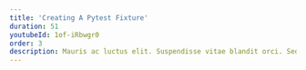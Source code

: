 ```yaml
---
title: 'Creating A Pytest Fixture'
duration: 51
youtubeId: 1of-iRbwgr0
order: 3
description: Mauris ac luctus elit. Suspendisse vitae blandit orci. Sed elementum risus quis interdum aliquam. Ut porta ligula odio, id varius risus maximus vel
---
```

